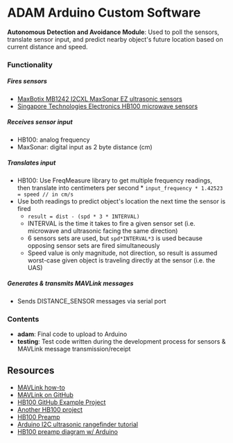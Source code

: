 # ADAM Arduino Custom Software
**Autonomous Detection and Avoidance Module**: Used to poll the sensors, translate sensor input, and predict nearby object's future location based on current distance and speed.

### Functionality
##### Fires sensors
  * [MaxBotix MB1242 I2CXL MaxSonar EZ ultrasonic sensors](http://www.maxbotix.com/documents/I2CXL-MaxSonar-EZ_Datasheet.pdf)
  * [Singapore Technologies Electronics HB100 microwave sensors](https://www.limpkin.fr/public/HB100/HB100_Microwave_Sensor_Module_Datasheet.pdf)
##### Receives sensor input
  * HB100: analog frequency
  * MaxSonar: digital input as 2 byte distance (cm)

##### Translates input
  *  HB100: Use FreqMeasure library to get multiple frequency readings, then translate into centimeters per second
    * `input_frequency * 1.42523 = speed // in cm/s`
  * Use both readings to predict object's location the next time the sensor is fired
    * `result = dist - (spd * 3 * INTERVAL)`
    * INTERVAL is the time it takes to fire a given sensor set (i.e. microwave and ultrasonic facing the same direction)
    * 6 sensors sets are used, but `spd*INTERVAL*3` is used because opposing sensor sets are fired simultaneously
    * Speed value is only magnitude, not direction, so result is assumed worst-case given object is traveling directly at the sensor (i.e. the UAS)

##### Generates & transmits MAVLink messages
  * Sends DISTANCE_SENSOR messages via serial port

### Contents
* **adam**: Final code to upload to Arduino
* **testing**: Test code written during the development process for sensors & MAVLink message transmission/receipt

## Resources
* [MAVLink how-to](http://discuss.ardupilot.org/t/mavlink-step-by-step/9629)
* [MAVLink on GitHub](https://github.com/mavlink/mavlink)
* [HB100 GitHub Example Project](https://github.com/3zuli/HB100_test)
* [Another HB100 project](https://www.gitbook.com/book/kd8bxp/arduino-project-doppler-radar-speed-detection-usi/details)
* [HB100 Preamp](https://hackaday.io/project/371-hb100-radar-shield)
* [Arduino I2C ultrasonic rangefinder tutorial](https://www.arduino.cc/en/Tutorial/SFRRangerReader)
* [HB100 preamp diagram w/ Arduino](http://www.theorycircuit.com/wp-content/uploads/2016/09/hb100-doppler-sensor-arduino-sketch.png)
